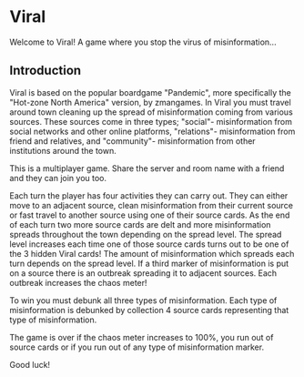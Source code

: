 # Viral
Welcome to Viral! A game where you stop the virus of misinformation...

## Introduction

Viral is based on the popular boardgame "Pandemic", more specifically the "Hot-zone North America" version, by zmangames. In Viral you must travel around town cleaning up the spread of misinformation coming from various sources. These sources come in three types; "social"- misinformation from social networks and other online platforms, "relations"- misinformation from friend and relatives, and "community"- misinformation from other institutions around the town.

This is a multiplayer game. Share the server and room name with a friend and they can join you too.

Each turn the player has four activities they can carry out. They can either move to an adjacent source, clean misinformation from their current source or fast travel to another source using one of their source cards. As the end of each turn two more source cards are delt and more misinformation spreads throughout the town depending on the spread level. The spread level increases each time one of those source cards turns out to be one of the 3 hidden Viral cards! The amount of misinformation which spreads each turn depends on the spread level. If a third marker of misinformation is put on a source there is an outbreak spreading it to adjacent sources. Each outbreak increases the chaos meter!

To win you must debunk all three types of misinformation. Each type of misinformation is debunked by collection 4 source cards representing that type of misinformation.

The game is over if the chaos meter increases to 100%, you run out of source cards or if you run out of any type of misinformation marker. 

Good luck!

